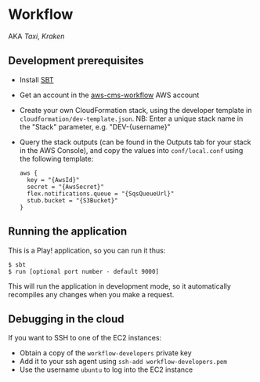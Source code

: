 Workflow
========

AKA *Taxi*, *Kraken*

Development prerequisites
-------------------------

  * Install [SBT](http://www.scala-sbt.org/)
  * Get an account in the [aws-cms-workflow](https://aws-cms-workflow.signin.aws.amazon.com/console) AWS account
  * Create your own CloudFormation stack, using the developer template in `cloudformation/dev-template.json`. NB: Enter
    a unique stack name in the "Stack" parameter, e.g. "DEV-{username}"
  * Query the stack outputs (can be found in the Outputs tab for your stack in the AWS Console), and copy the values
    into `conf/local.conf` using the following template:

        aws {
          key = "{AwsId}"
          secret = "{AwsSecret}"
          flex.notifications.queue = "{SqsQueueUrl}"
          stub.bucket = "{S3Bucket}"
        }


Running the application
-----------------------

This is a Play! application, so you can run it thus:

    $ sbt
    $ run [optional port number - default 9000]

This will run the application in development mode, so it automatically recompiles any changes when you make a request.

Debugging in the cloud
----------------------

If you want to SSH to one of the EC2 instances:

  * Obtain a copy of the `workflow-developers` private key
  * Add it to your ssh agent using `ssh-add workflow-developers.pem`
  * Use the username `ubuntu` to log into the EC2 instance
